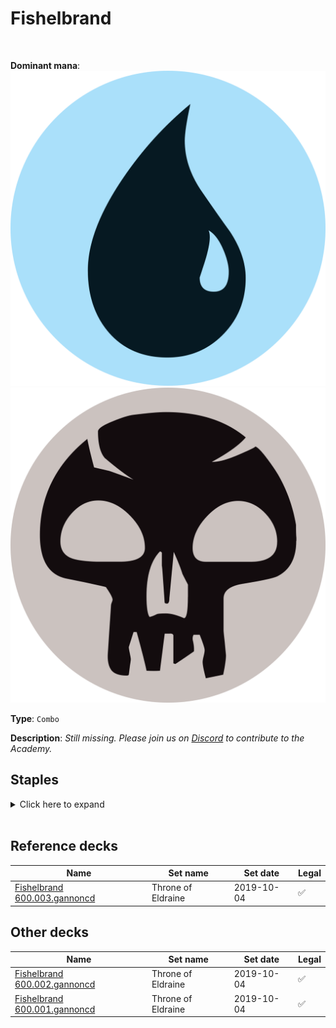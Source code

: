 <!-- This page is automatically generated by Myr: do not update it manually. -->
<!-- Changes directly applied here will be lost. -->
<!-- If you plan to update this page, please update the template at https://github.com/Pauperformance/pauperformance-bot -->
<!-- Templates can be found under pauperformance-bot/resources/templates/ -->
# Fishelbrand
<br/>


**Dominant mana**: <img src="../resources/images/mana/U.png" class="dominant-mana-icon"/> <img src="../resources/images/mana/B.png" class="dominant-mana-icon"/>

**Type**: `Combo`

**Description**: _Still missing. Please join us on [Discord](https://discord.gg/fYQbpjjkQ3) to contribute to the Academy._


## **Staples**

<details>
  <summary>Click here to expand</summary>
<a href="https://scryfall.com/card/inv/319/ancient-spring"><img src="https://cards.scryfall.io/normal/front/0/0/004eefa4-947b-45fc-b45c-5263bfd763bc.jpg" class="archetype-card rounded-image"/></a>
<a href="https://scryfall.com/card/a25/43/blue-elemental-blast"><img src="https://cards.scryfall.io/normal/front/2/f/2f51f88f-f662-4572-a371-9a77718ed079.jpg" class="archetype-card rounded-image"/></a>
<a href="https://scryfall.com/card/rav/78/brainspoil"><img src="https://cards.scryfall.io/normal/front/c/3/c34fa44f-274e-4914-bbd5-71193f8d2f96.jpg" class="archetype-card rounded-image"/></a>
<a href="https://scryfall.com/card/ice/116/burnt-offering"><img src="https://cards.scryfall.io/normal/front/1/d/1dae52a2-3af7-4b97-9d2e-2448b7c413fb.jpg" class="archetype-card rounded-image"/></a>
<a href="https://scryfall.com/card/ody/70/careful-study"><img src="https://cards.scryfall.io/normal/front/d/e/dea15b53-2940-40e7-8d48-8ec11341da83.jpg" class="archetype-card rounded-image"/></a>
<a href="https://scryfall.com/card/jmp/462/chromatic-sphere"><img src="https://cards.scryfall.io/normal/front/e/d/edabc8b2-4413-48e4-8d6f-521b19d839a6.jpg" class="archetype-card rounded-image"/></a>
<a href="https://scryfall.com/card/tsr/263/chromatic-star"><img src="https://cards.scryfall.io/normal/front/c/2/c2e8d492-2c67-410b-b556-c157a14c4cec.jpg" class="archetype-card rounded-image"/></a>
<a href="https://scryfall.com/card/a25/82/dark-ritual"><img src="https://cards.scryfall.io/normal/front/9/5/95f27eeb-6f14-4db3-adb9-9be5ed76b34b.jpg" class="archetype-card rounded-image"/></a>
<a href="https://scryfall.com/card/4ed/69/energy-tap"><img src="https://cards.scryfall.io/normal/front/9/f/9f67692d-9df6-4841-a36b-26c28110b63b.jpg" class="archetype-card rounded-image"/></a>
<a href="https://scryfall.com/card/c21/143/epicure-of-blood"><img src="https://cards.scryfall.io/normal/front/a/c/ac79386b-91eb-4813-8f3c-3b74b45be188.jpg" class="archetype-card rounded-image"/></a>
<a href="https://scryfall.com/card/gpt/26/gigadrowse"><img src="https://cards.scryfall.io/normal/front/b/f/bf9f85b3-eb8c-43de-aaac-8a887e9c58da.jpg" class="archetype-card rounded-image"/></a>
<a href="https://scryfall.com/card/uma/102/gurmag-angler"><img src="https://cards.scryfall.io/normal/front/c/e/cedd44eb-f381-46e1-bcb0-88416b4ce33d.jpg" class="archetype-card rounded-image"/></a>
<a href="https://scryfall.com/card/sok/105/inner-fire"><img src="https://cards.scryfall.io/normal/front/b/1/b1d886a2-ae83-4d95-9ec0-582c563181e6.jpg" class="archetype-card rounded-image"/></a>
<a href="https://scryfall.com/card/clb/455/island"><img src="https://c1.scryfall.com/file/scryfall-cards/normal/front/f/f/ff3ffe47-53a3-42ec-ae89-afc79793380d.jpg" class="archetype-card rounded-image"/></a>
<a href="https://scryfall.com/card/tpr/225/lotus-petal"><img src="https://cards.scryfall.io/normal/front/f/8/f85ab5f9-508e-45de-8fa1-ce1f16552ffc.jpg" class="archetype-card rounded-image"/></a>
<a href="https://scryfall.com/card/2xm/208/manamorphose"><img src="https://cards.scryfall.io/normal/front/f/a/faf9070e-14be-4ce5-a19a-6addc79359c1.jpg" class="archetype-card rounded-image"/></a>
<a href="https://scryfall.com/card/otc/107/preordain"><img src="https://cards.scryfall.io/normal/front/1/2/122f2cc2-5f4d-497c-96b5-ed5698f28b51.jpg" class="archetype-card rounded-image"/></a>
<a href="https://scryfall.com/card/gnt/40/rolling-thunder"><img src="https://cards.scryfall.io/normal/front/0/d/0df50703-5655-4bc4-adc9-d719c2da3bfd.jpg" class="archetype-card rounded-image"/></a>
<a href="https://scryfall.com/card/2xm/66/rush-of-knowledge"><img src="https://cards.scryfall.io/normal/front/c/c/ccca07a9-5c24-490f-8871-b125cb337e2c.jpg" class="archetype-card rounded-image"/></a>
<a href="https://scryfall.com/card/mmq/328/saprazzan-skerry"><img src="https://cards.scryfall.io/normal/front/0/0/006871fd-2641-42cb-a2ac-a33d05fc5a35.jpg" class="archetype-card rounded-image"/></a>
<a href="https://scryfall.com/card/ktk/89y/shambling-attendants"><img src="https://cards.scryfall.io/normal/front/b/6/b6e881c5-5482-4242-87d2-d6d7e437d93b.jpg" class="archetype-card rounded-image"/></a>
<a href="https://scryfall.com/card/2x2/63/spell-pierce"><img src="https://cards.scryfall.io/normal/front/3/5/35b8a9db-d126-4038-abb1-74dcc5b36136.jpg" class="archetype-card rounded-image"/></a>
<a href="https://scryfall.com/card/apc/18/standard-bearer"><img src="https://c1.scryfall.com/file/scryfall-cards/normal/front/e/0/e0f8e16a-55f0-4147-a01a-dba7938f31c4.jpg" class="archetype-card rounded-image"/></a>
<a href="https://scryfall.com/card/dmr/102/street-wraith"><img src="https://cards.scryfall.io/normal/front/5/d/5d09cc57-2275-4b6b-aaf6-a6d781cd9365.jpg" class="archetype-card rounded-image"/></a>
<a href="https://scryfall.com/card/inv/328/sulfur-vent"><img src="https://cards.scryfall.io/normal/front/2/2/22c66ed6-55fb-4c65-aac4-26d9cc3053b8.jpg" class="archetype-card rounded-image"/></a>
</details><br/>





## **Reference decks**

| Name | Set name | Set date | Legal |
| -----| -------- | -------- | ----- |
| [Fishelbrand 600.003.gannoncd](https://www.mtggoldfish.com/deck/4351094) | Throne of Eldraine | 2019-10-04 | ✅ |




## **Other decks**

| Name | Set name | Set date | Legal |
| -----| -------- | -------- | ----- |
| [Fishelbrand 600.002.gannoncd](https://www.mtggoldfish.com/deck/4351096) | Throne of Eldraine | 2019-10-04 | ✅ |
| [Fishelbrand 600.001.gannoncd](https://www.mtggoldfish.com/deck/4351095) | Throne of Eldraine | 2019-10-04 | ✅ |





